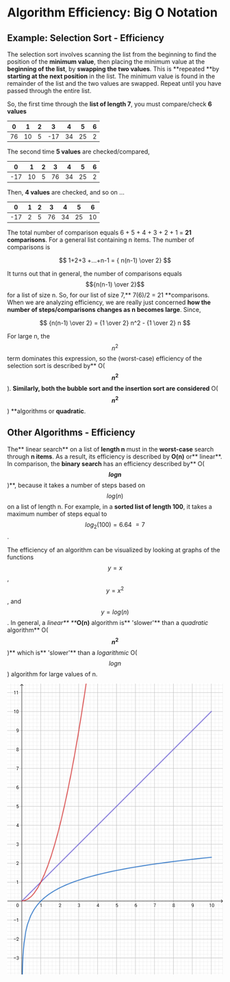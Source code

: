 # Algorithm Efficiency:  Big O Notation

## Example:  Selection Sort - Efficiency

The selection sort involves scanning the list from the beginning to find the position of the **minimum value**, then placing the minimum value at the **beginning of the list**, by **swapping the two values**. This is **repeated **by **starting at the next position** in the list. The minimum value is found in the remainder of the list and the two values are swapped. Repeat until you have passed through the entire list.

So, the first time through the **list of length 7**, you must compare/check **6 values**

| 0 | 1 | 2 | 3 | 4 | 5 | 6 |
| :---: | :---: | :---: | :---: | :---: | :---: | :---: |
| 76 | 10 | 5 | -17 | 34 | 25 | 2 |

The second time **5 values** are checked/compared,

| 0 | 1 | 2 | 3 | 4 | 5 | 6 |
| :---: | :---: | :---: | :---: | :---: | :---: | :---: |
| -17 | 10 | 5 | 76 | 34 | 25 | 2 |

Then, **4 values** are checked, and so on ...

| 0 | 1 | 2 | 3 | 4 | 5 | 6 |
| :---: | :---: | :---: | :---: | :---: | :---: | :---: |
| -17 | 2 | 5 | 76 | 34 | 25 | 10 |

The total number of comparison equals 6 + 5 + 4 + 3 + 2 + 1 = **21 comparisons**. For a general list containing n items. The number of comparisons is


$$
1+2+3 +...+n-1 = { n(n-1) \over 2}
$$


It turns out that in general, the number of comparisons equals $${n(n-1) \over 2}$$ for a list of size n. So, for our list of size 7,** 7\(6\)/2 = 21 **comparisons. When we are analyzing efficiency, we are really just concerned **how the number of steps/comparisons changes as n becomes large**. Since,


$$
{n(n-1) \over 2} = {1 \over 2} n^2 - {1 \over 2} n
$$


For large n, the $$n^2$$ term dominates this expression, so the \(worst-case\) efficiency of the selection sort is described by** O\(**$$n^2$$**\). **Similarly, both the **bubble sort and the insertion sort** are considered** O\(**$$n^2$$**\) **algorithms or **quadratic**.

## Other Algorithms - Efficiency

The** linear search** on a list of **length n** must in the **worst-case** search through **n items**.  As a result, its efficiency is described by **O\(n\)** or** linear**.  In comparison, the **binary search** has an efficiency described by** O\(**$$logn$$**\)**, because it takes a number of steps based on $$log(n)$$ on a list of length n.  For example, in a **sorted list of length 100**, it takes a maximum number of steps equal to $$log_2 (100) = 6.64 ~= 7$$.

The efficiency of an algorithm can be visualized by looking at graphs of the functions $$y=x$$, $$y=x^2$$, and $$y=log(n)$$.  In general, a _linear** **_**O\(n\)** algorithm is** 'slower'** than a _quadratic_ algorithm** O\(**$$n^2$$**\)** which is** 'slower'** than a _logarithmic_ O\($$logn$$\) algorithm for large values of n.

![](/assets/algorithmEfficiency.png)

